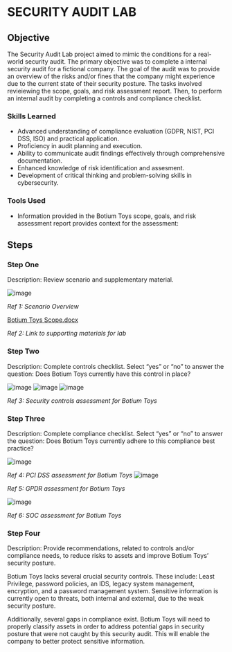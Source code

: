 # SECURITY AUDIT LAB

## Objective

The Security Audit Lab project aimed to mimic the conditions for a real-world security audit. The primary objective was to complete a internal security audit for a fictional company. The goal of the audit was to provide an overview of the risks and/or fines that the company might experience due to the current state of their security posture. The tasks involved revieiewing the scope, goals, and risk assessment report. Then, to perform an internal audit by completing a controls and compliance checklist. 

### Skills Learned

- Advanced understanding of compliance evaluation (GDPR, NIST, PCI DSS, ISO) and practical application.
- Proficiency in audit planning and execution.
- Ability to communicate audit findings effectively through comprehensive documentation.
- Enhanced knowledge of risk identification and assesment.
- Development of critical thinking and problem-solving skills in cybersecurity.

### Tools Used

- Information provided in the Botium Toys scope, goals, and risk assessment report provides context for the assessment: 

## Steps

### Step One 

Description: Review scenario and supplementary material.

![image](https://github.com/aehumphrey/Security-Audit-Lab/assets/33531835/9ce445cb-223e-42e5-ba8f-998d594a93f9)

*Ref 1: Scenario Overview*

[Botium Toys Scope.docx](https://github.com/user-attachments/files/15828598/Botium.Toys.Scope.docx)

*Ref 2: Link to supporting materials for lab*

### Step Two

Description: Complete controls checklist. Select “yes” or “no” to answer the question: Does Botium Toys currently have this control in place?

![image](https://github.com/aehumphrey/Security-Audit-Lab/assets/33531835/a8245f4f-1905-4864-ad8b-5c417aa39385)
![image](https://github.com/aehumphrey/Security-Audit-Lab/assets/33531835/c7277a38-09dd-4927-9f9e-630b75fbf94a)
![image](https://github.com/aehumphrey/Security-Audit-Lab/assets/33531835/6d2d9037-62ff-4d47-bbcd-d63630876bda)

*Ref 3: Security controls assessment for Botium Toys*

### Step Three

Description: Complete compliance checklist. Select “yes” or “no” to answer the question: Does Botium Toys currently adhere to this compliance best practice?

![image](https://github.com/aehumphrey/Security-Audit-Lab/assets/33531835/cd4248f8-a6c5-4493-90a6-33dd4f271787)

*Ref 4: PCI DSS assessment for Botium Toys*
![image](https://github.com/aehumphrey/Security-Audit-Lab/assets/33531835/9afee10d-d128-45e2-833a-42fb0a081f32)


*Ref 5: GPDR assessment for Botium Toys*

![image](https://github.com/aehumphrey/Security-Audit-Lab/assets/33531835/e0c91ee7-e602-42c0-bfba-486a7c33ce89)


*Ref 6: SOC assessment for Botium Toys*

### Step Four

Description: Provide recommendations, related to controls and/or compliance needs, to reduce risks to assets and improve Botium Toys’ security posture.

Botium Toys lacks several crucial security controls. These include: Least Privilege, password policies, an IDS, legacy system management, encryption, and a password management system. Sensitive information is currently open to threats, both internal and external, due to the weak security posture.

Additionally, several gaps in compliance exist. Botium Toys  will need to properly classify assets in order to address potential gaps in security posture that were not caught by this security audit. This will enable the company to better protect sensitive information.





